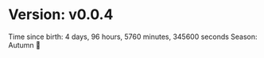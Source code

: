 # Version: v0.0.4
Time since birth: 4 days, 96 hours, 5760 minutes, 345600 seconds
Season: Autumn 🍁

